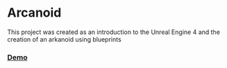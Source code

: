 # Arcanoid

This project was created as an introduction to the Unreal Engine 4 and the creation of an arkanoid using blueprints

### [Demo](https://vl-wolf.itch.io/arcanoid)
